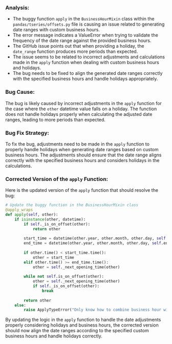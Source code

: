 ### Analysis:
- The buggy function `apply` in the `BusinessHourMixin` class within the `pandas/tseries/offsets.py` file is causing an issue related to generating date ranges with custom business hours.
- The error message indicates a ValueError when trying to validate the frequency of the date range against the provided business hours.
- The GitHub issue points out that when providing a holiday, the `date_range` function produces more periods than expected.
- The issue seems to be related to incorrect adjustments and calculations made in the `apply` function when dealing with custom business hours and holidays.
- The bug needs to be fixed to align the generated date ranges correctly with the specified business hours and handle holidays appropriately.

### Bug Cause:
The bug is likely caused by incorrect adjustments in the `apply` function for the case where the `other` datetime value falls on a holiday. The function does not handle holidays properly when calculating the adjusted date ranges, leading to more periods than expected.

### Bug Fix Strategy:
To fix the bug, adjustments need to be made in the `apply` function to properly handle holidays when generating date ranges based on custom business hours. The adjustments should ensure that the date range aligns correctly with the specified business hours and considers holidays in the calculations.

### Corrected Version of the `apply` Function:
Here is the updated version of the `apply` function that should resolve the bug:
```python
# Update the buggy function in the BusinessHourMixin class
@apply_wraps
def apply(self, other):
    if isinstance(other, datetime):
        if self._is_on_offset(other):
            return other
        
        start_time = datetime(other.year, other.month, other.day, self.start.hour, self.start.minute)
        end_time = datetime(other.year, other.month, other.day, self.end.hour, self.end.minute)
        
        if other.time() < start_time.time():
            other = start_time
        elif other.time() >= end_time.time():
            other = self._next_opening_time(other)
        
        while not self.is_on_offset(other):
            other = self._next_opening_time(other)
            if self._is_on_offset(other):
                break
        
        return other
    else:
        raise ApplyTypeError("Only know how to combine business hour with datetime")
```

By updating the logic in the `apply` function to handle the date adjustments properly considering holidays and business hours, the corrected version should now align the date ranges according to the specified custom business hours and handle holidays correctly.